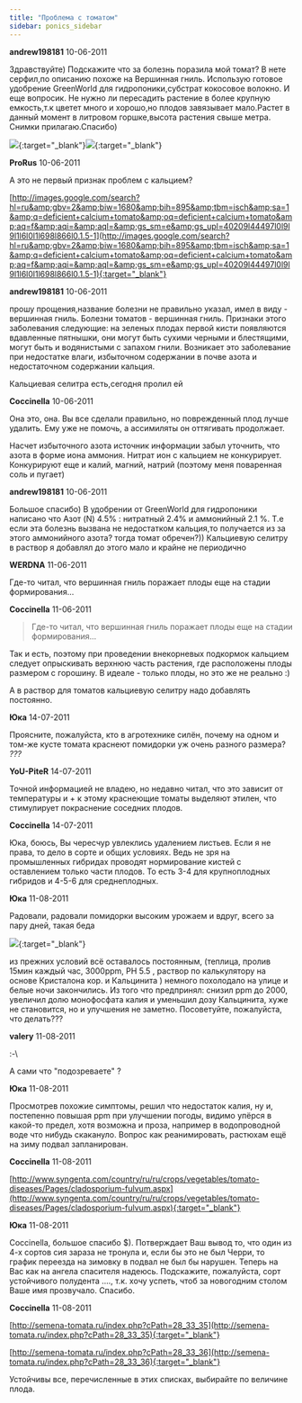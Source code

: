 ```yaml
---
title: "Проблема с томатом"
sidebar: ponics_sidebar
---
```


**andrew198181** 10-06-2011

Здравствуйте) Подскажите что за болезнь поразила мой томат? В нете серфил,по описанию похоже на Вершинная гниль. Использую готовое удобрение GreenWorld для гидропоники,субстрат кокосовое волокно. И еще вопросик. Не нужно ли пересадить растение в более крупную емкость,т.к цветет много и хорошо,но плодов завязывает мало.Растет в данный момент в литровом горшке,высота растения свыше метра. Снимки прилагаю.Спасибо)

[![](/imagehost/thumbs/dsc01422rzr.jpg)](https://t.me/ponics_ru_files/5459){:target="_blank"}[![](/imagehost/thumbs/dsc01421uhu.jpg)](https://t.me/ponics_ru_files/5460){:target="_blank"}


**ProRus** 10-06-2011

А это не первый признак проблем с кальцием?

[http://images.google.com/search?hl=ru&amp;gbv=2&amp;biw=1680&amp;bih=895&amp;tbm=isch&amp;sa=1&amp;q=deficient+calcium+tomato&amp;oq=deficient+calcium+tomato&amp;aq=f&amp;aqi=&amp;aql=&amp;gs_sm=e&amp;gs_upl=40209l44497l0l9l9l1l6l0l1l698l866l0.1.5-1](http://images.google.com/search?hl=ru&amp;gbv=2&amp;biw=1680&amp;bih=895&amp;tbm=isch&amp;sa=1&amp;q=deficient+calcium+tomato&amp;oq=deficient+calcium+tomato&amp;aq=f&amp;aqi=&amp;aql=&amp;gs_sm=e&amp;gs_upl=40209l44497l0l9l9l1l6l0l1l698l866l0.1.5-1){:target="_blank"}


**andrew198181** 10-06-2011

прошу прощения,название болезни не правильно указал, имел в виду - вершинная гниль. Болезни томатов - вершинная гниль. Признаки этого заболевания следующие: на зеленых плодах первой кисти появляются вдавленные пятнышки, они могут быть сухими черными и блестящими, могут быть и водянистыми с запахом гнили. Возникает это заболевание при недостатке влаги, избыточном содержании в почве азота и недостаточном содержании кальция.

Кальциевая селитра есть,сегодня пролил ей


**Coccinella** 10-06-2011

Она это, она. Вы все сделали правильно, но поврежденный плод лучше удалить. Ему уже не помочь, а ассимиляты он оттягивать продолжает.

Насчет избыточного азота источник информации забыл уточнить, что азота в форме иона аммония. Нитрат ион с кальцием не конкурирует. Конкурируют еще и калий, магний, натрий (поэтому меня поваренная соль и пугает)


**andrew198181** 10-06-2011

Большое спасибо) В удобрении от GreenWorld для гидропоники написано что Азот (N) 4.5% : нитратный 2.4% и аммонийный 2.1 %. Т.е если эта болезнь вызвана не недостатком кальция,то получается из за этого аммонийного азота? тогда томат обречен?)) Кальциевую селитру в раствор я добавлял до этого мало и крайне не периодично


**WERDNA** 11-06-2011

Где-то читал, что вершинная гниль поражает плоды еще на стадии формирования...


**Coccinella** 11-06-2011

> Где-то читал, что вершинная гниль поражает плоды еще на стадии формирования...

Так и есть, поэтому при проведении внекорневых подкормок кальцием следует опрыскивать верхнюю часть растения, где расположены плоды размером с горошину. В идеале - только плоды, но это же не реально :)

А в раствор для томатов кальциевую селитру надо добавлять постоянно.


**Юка** 14-07-2011

 Проясните, пожалуйста, кто в агротехнике силён, почему на одном и том-же кусте томата краснеют помидорки уж очень разного размера? *???*


**YoU-PiteR** 14-07-2011

Точной информацией не владею, но недавно читал, что это зависит от температуры и + к этому краснеющие томаты выделяют этилен, что стимулирует покраснение соседних плодов. 


**Coccinella** 14-07-2011

Юка, боюсь, Вы чересчур увлеклись удалением листьев. Если я не права, то дело в сорте и общих условиях. Ведь не зря на промышленных гибридах проводят нормирование кистей с оставлением только части плодов. То есть 3-4 для крупноплодных гибридов и 4-5-6 для среднеплодных.


**Юка** 11-08-2011

Радовали, радовали помидорки высоким урожаем и вдруг, всего за пару дней, такая беда

[![](/imagehost/thumbs/dsc04102.jpg)](https://t.me/ponics_ru_files/5461){:target="_blank"}

из прежних условий всё оставалось постоянным, (теплица, пролив 15мин каждый час, 3000ppm, PH 5.5 , раствор по калькулятору на основе Кристалона кор. и Кальцинита ) немного похолодало на улице и белые ночи закончились. Из того что предпринял: снизил ppm до 2000, увеличил долю монофосфата калия и уменьшил дозу Кальцинита, хуже не становится, но и улучшения не заметно. Посоветуйте, пожалуйста, что делать???


**valery** 11-08-2011

 :-\

А сами что "подозреваете" ?


**Юка** 11-08-2011

Просмотрев похожие симптомы, решил что недостаток калия, ну и, постепенно повышая ppm при улучшении погоды, видимо упёрся в какой-то предел, хотя возможна и проза, например в водопроводной воде что нибудь скакануло. Вопрос как реанимировать, растюхам ещё на зиму подвал запланирован.


**Coccinella** 11-08-2011

[http://www.syngenta.com/country/ru/ru/crops/vegetables/tomato-diseases/Pages/cladosporium-fulvum.aspx](http://www.syngenta.com/country/ru/ru/crops/vegetables/tomato-diseases/Pages/cladosporium-fulvum.aspx){:target="_blank"}


**Юка** 11-08-2011

 Coccinella, большое спасибо $). Потверждает Ваш вывод то, что один из 4-х сортов сия зараза не тронула и, если бы это не был Черри, то график переезда на зимовку в подвал не был бы нарушен. Теперь на Вас как на ангела спасителя надеюсь. Подскажите, пожалуйста, сорт устойчивого полудента ...., т.к. хочу успеть, чтоб за новогодним столом Ваше имя прозвучало. Спасибо.


**Coccinella** 11-08-2011

[http://semena-tomata.ru/index.php?cPath=28_33_35](http://semena-tomata.ru/index.php?cPath=28_33_35){:target="_blank"}

[http://semena-tomata.ru/index.php?cPath=28_33_36](http://semena-tomata.ru/index.php?cPath=28_33_36){:target="_blank"}

Устойчивы все, перечисленные в этих списках, выбирайте по величине плода.


